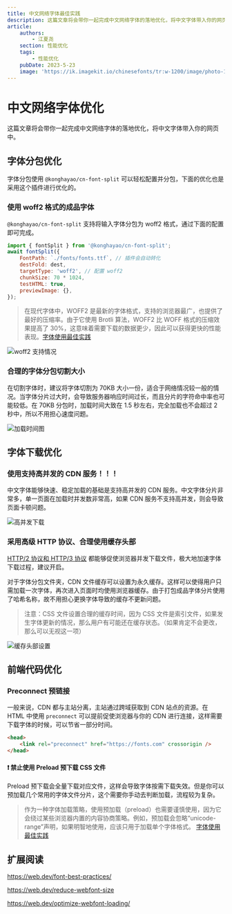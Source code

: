 ```yaml
---
title: 中文网络字体最佳实践
description: 这篇文章将会带你一起完成中文网络字体的落地优化，将中文字体带入你的网页中。
article:
    authors:
        - 江夏尧
    section: 性能优化
    tags:
        - 性能优化
    pubDate: 2023-5-23
    image: 'https://ik.imagekit.io/chinesefonts/tr:w-1200/image/photo-1508804185872-d7badad00f7d.jfif'
---
```


# 中文网络字体优化

这篇文章将会带你一起完成中文网络字体的落地优化，将中文字体带入你的网页中。

## 字体分包优化

字体分包使用 `@konghayao/cn-font-split` 可以轻松配置并分包，下面的优化也是采用这个插件进行优化的。

### 使用 woff2 格式的成品字体

`@konghayao/cn-font-split` 支持将输入字体分包为 woff2 格式，通过下面的配置即可完成。

```js
import { fontSplit } from '@konghayao/cn-font-split';
await fontSplit({
    FontPath: `./fonts/fonts.ttf`, // 插件会自动转化
    destFold: dest,
    targetType: 'woff2', // 配置 woff2
    chunkSize: 70 * 1024,
    testHTML: true,
    previewImage: {},
});
```

> 在现代字体中，WOFF2 是最新的字体格式，支持的浏览器最广，也提供了最好的压缩率。由于它使用 Brotli 算法，WOFF2 比 WOFF 格式的压缩效果提高了 30%，这意味着需要下载的数据更少，因此可以获得更快的性能表现。[字体使用最佳实践](https://web.dev/font-best-practices/#be-cautious-when-using-preload-to-load-fonts)

![woff2 支持情况](https://ik.imagekit.io/chinesefonts/image/woff2_support_status.png?updatedAt=1685674214183)

### 合理的字体分包切割大小

在切割字体时，建议将字体切割为 70KB 大小一份，适合于网络情况较一般的情况。当字体分片过大时，会导致服务器响应时间过长，而且分片的字符命中率也可能较低。在 70KB 分包时，加载时间大致在 1.5 秒左右，完全加载也不会超过 2 秒中，所以不用担心速度问题。

![加载时间图](https://ik.imagekit.io/chinesefonts/image/performance_states.png?updatedAt=1685672192849)

## 字体下载优化

### 使用支持高并发的 CDN 服务！！！

中文字体能够快速、稳定加载的基础是支持高并发的 CDN 服务。中文字体分片非常多，单一页面在加载时并发数非常高，如果 CDN 服务不支持高并发，则会导致页面卡顿问题。

![高并发下载](https://ik.imagekit.io/chinesefonts/image/performance_states.png?updatedAt=1685672192849)

### 采用高级 HTTP 协议、合理使用缓存头部

[HTTP/2 协议和 HTTP/3 协议](https://web.dev/content-delivery-networks/#http2-and-http3) 都能够促使浏览器并发下载文件，极大地加速字体下载过程，建议开启。

对于字体分包文件夹，CDN 文件缓存可以设置为永久缓存。这样可以使得用户只需加载一次字体，再次进入页面时均使用浏览器缓存。由于打包成品字体分片使用了哈希名称，故不用担心更换字体导致的缓存不更新问题。

> 注意：CSS 文件设置合理的缓存时间，因为 CSS 文件是索引文件，如果发生字体更新的情况，那么用户有可能还在缓存状态。（如果肯定不会更改，那么可以无视这一项）

![缓存头部设置](https://ik.imagekit.io/chinesefonts/image/status_cache.png?updatedAt=1685672427892)

## 前端代码优化

### Preconnect 预链接

一般来说，CDN 都与主站分离，主站通过跨域获取到 CDN 站点的资源。在 HTML 中使用 `preconnect` 可以提前促使浏览器与你的 CDN 进行连接，这样需要下载字体的时候，可以节省一部分时间。

```html
<head>
    <link rel="preconnect" href="https://fonts.com" crossorigin />
</head>
```

#### ❗ 禁止使用 Preload 预下载 CSS 文件

Preload 预下载会全量下载对应文件，这样会导致字体按需下载失效。但是你可以预加载几个常用的字体文件分片，这个需要你手动去判断加载，流程较为复杂。

> 作为一种字体加载策略，使用预加载（preload）也需要谨慎使用，因为它会绕过某些浏览器内置的内容协商策略。例如，预加载会忽略“unicode-range”声明，如果明智地使用，应该只用于加载单个字体格式。 [字体使用最佳实践](https://web.dev/font-best-practices/)

## 扩展阅读

https://web.dev/font-best-practices/

https://web.dev/reduce-webfont-size

https://web.dev/optimize-webfont-loading/
